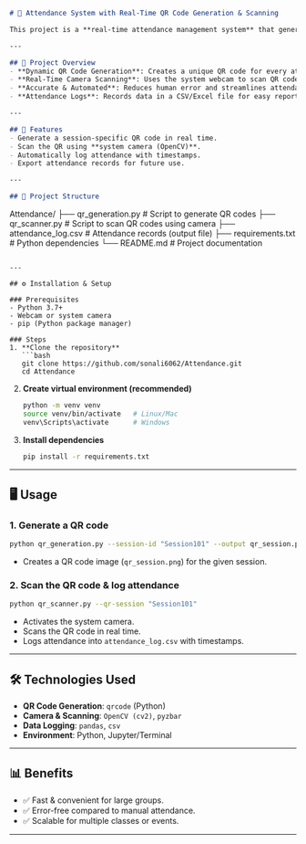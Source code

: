 ```markdown
# 📌 Attendance System with Real-Time QR Code Generation & Scanning

This project is a **real-time attendance management system** that generates dynamic QR codes for each session and uses the **system camera to scan and mark attendance** automatically. It is designed for classrooms, meetings, and events to simplify and digitize attendance tracking.

---

## 📖 Project Overview
- **Dynamic QR Code Generation**: Creates a unique QR code for every attendance session.  
- **Real-Time Camera Scanning**: Uses the system webcam to scan QR codes and mark attendance instantly.  
- **Accurate & Automated**: Reduces human error and streamlines attendance management.  
- **Attendance Logs**: Records data in a CSV/Excel file for easy reporting and analysis.  

---

## 🚀 Features
- Generate a session-specific QR code in real time.  
- Scan the QR using **system camera (OpenCV)**.  
- Automatically log attendance with timestamps.  
- Export attendance records for future use.  

---

## 📂 Project Structure
```

Attendance/
├── qr\_generation.py       # Script to generate QR codes
├── qr\_scanner.py          # Script to scan QR codes using camera
├── attendance\_log.csv     # Attendance records (output file)
├── requirements.txt       # Python dependencies
└── README.md              # Project documentation

````

---

## ⚙️ Installation & Setup

### Prerequisites
- Python 3.7+  
- Webcam or system camera  
- pip (Python package manager)  

### Steps
1. **Clone the repository**
   ```bash
   git clone https://github.com/sonali6062/Attendance.git
   cd Attendance
````

2. **Create virtual environment (recommended)**

   ```bash
   python -m venv venv
   source venv/bin/activate   # Linux/Mac
   venv\Scripts\activate      # Windows
   ```

3. **Install dependencies**

   ```bash
   pip install -r requirements.txt
   ```

---

## 🖥️ Usage

### 1. Generate a QR code

```bash
python qr_generation.py --session-id "Session101" --output qr_session.png
```

* Creates a QR code image (`qr_session.png`) for the given session.

### 2. Scan the QR code & log attendance

```bash
python qr_scanner.py --qr-session "Session101"
```

* Activates the system camera.
* Scans the QR code in real time.
* Logs attendance into `attendance_log.csv` with timestamps.

---

## 🛠️ Technologies Used

* **QR Code Generation**: `qrcode` (Python)
* **Camera & Scanning**: `OpenCV (cv2)`, `pyzbar`
* **Data Logging**: `pandas`, `csv`
* **Environment**: Python, Jupyter/Terminal

---

## 📊 Benefits

* ✅ Fast & convenient for large groups.
* ✅ Error-free compared to manual attendance.
* ✅ Scalable for multiple classes or events.

---



